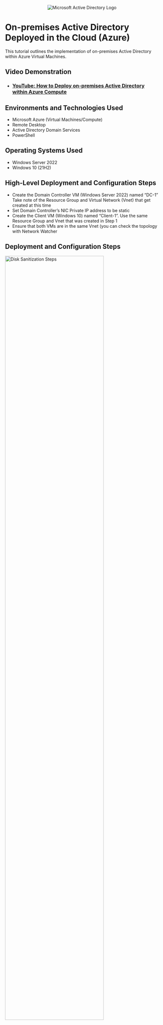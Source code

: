  <p align="center">
<img src="https://i.imgur.com/pU5A58S.png" alt="Microsoft Active Directory Logo"/>
</p>

<h1>On-premises Active Directory Deployed in the Cloud (Azure)</h1>
This tutorial outlines the implementation of on-premises Active Directory within Azure Virtual Machines.<br />


<h2>Video Demonstration</h2>

- ### [YouTube: How to Deploy on-premises Active Directory within Azure Compute](https://www.youtube.com)

<h2>Environments and Technologies Used</h2>

- Microsoft Azure (Virtual Machines/Compute)
- Remote Desktop
- Active Directory Domain Services
- PowerShell

<h2>Operating Systems Used </h2>

- Windows Server 2022
- Windows 10 (21H2)

<h2>High-Level Deployment and Configuration Steps</h2>

- Create the Domain Controller VM (Windows Server 2022) named “DC-1”
Take note of the Resource Group and Virtual Network (Vnet) that get created at this time
- Set Domain Controller’s NIC Private IP address to be static
- Create the Client VM (Windows 10) named “Client-1”. Use the same Resource Group and Vnet that was created in Step 1
- Ensure that both VMs are in the same Vnet (you can check the topology with Network Watcher


<h2>Deployment and Configuration Steps</h2>

<p>
<img src="https://cdn-blog.netwrix.com/wp-content/uploads/2023/07/08.webp" height="80%" width="80%" alt="Disk Sanitization Steps"/>
</p>
<p>
Login to DC-1 and install Active Directory Domain Services then Promote as a DC: Setup a new forest as mydomain.com (can be anything, just remember what it is). Now Create an Admin and Normal User Account in AD, go to Active Directory Users and Computers (ADUC), create an Organizational Unit (OU) called “_EMPLOYEES”. then Create a new OU named “_ADMINS”.
Create a new employee named “Jane Doe” (same password) with the username of “jane_admin”
Add jane_admin to the “Domain Admins” Security Group
Log out/close the Remote Desktop connection to DC-1 and log back in as “mydomain.com\jane_admin”
User jane_admin as your admin account from now on


</p>
<br />

<p>
<img src="https://learn.microsoft.com/en-us/azure/dns/media/private-dns-portal/search-private-dns.png" height="80%" width="80%" alt="Disk Sanitization Steps"/>
</p>
<p>
Join Client-1 to your domain (mydomain.com)
From the Azure Portal, set Client-1’s DNS settings to the DC’s Private IP address
From the Azure Portal, restart Client-1
Login to Client-1 (Remote Desktop) as the original local admin (labuser) and join it to the domain (computer will restart)
Login to the Domain Controller (Remote Desktop) and verify Client-1 shows up in Active Directory Users and Computers (ADUC) inside the “Computers” container on the root of the domain

</p>
<br />

<p>
<img src="https://i.stack.imgur.com/F1z4g.png" height="80%" width="80%" alt="Disk Sanitization Steps"/>
</p>
<p>
Setup Remote Desktop for non-administrative users on Client-1
Log into Client-1 as mydomain.com\jane_admin and open system properties
Click “Remote Desktop”
Allow “domain users” access to remote desktop
You can now log into Client-1 as a normal, non-administrative user now

</p>
<br />
